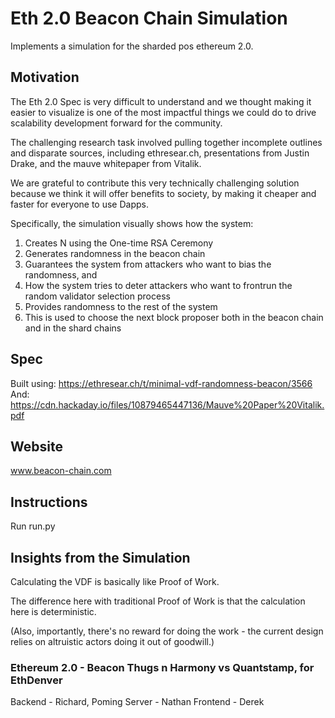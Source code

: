 # Eth 2.0 Beacon Chain Simulation
Implements a simulation for the sharded pos ethereum 2.0.

## Motivation

The Eth 2.0 Spec is very difficult to understand and we thought making it easier to visualize is one of the most impactful things we could do to drive scalability development forward for the community.

The challenging research task involved pulling together incomplete outlines and disparate sources, including ethresear.ch, presentations from Justin Drake, and the mauve whitepaper from Vitalik.

We are grateful to contribute this very technically challenging solution because we think it will offer benefits to society, by making it cheaper and faster for everyone to use Dapps.

Specifically, the simulation visually shows how the system:
1) Creates N using the One-time RSA Ceremony
2) Generates randomness in the beacon chain
3) Guarantees the system from attackers who want to bias the randomness, and 
4) How the system tries to deter attackers who want to frontrun the random validator selection process
5) Provides randomness to the rest of the system
6) This is used to choose the next block proposer both in the beacon chain and in the shard chains

## Spec

Built using: https://ethresear.ch/t/minimal-vdf-randomness-beacon/3566
And: https://cdn.hackaday.io/files/10879465447136/Mauve%20Paper%20Vitalik.pdf

## Website

www.beacon-chain.com

## Instructions

Run run.py

## Insights from the Simulation

Calculating the VDF is basically like Proof of Work. 

The difference here with traditional Proof of Work is that the calculation here is deterministic.

(Also, importantly, there's no reward for doing the work - the current design relies on altruistic actors doing it out of goodwill.)

### Ethereum 2.0 - Beacon Thugs n Harmony vs Quantstamp, for EthDenver
Backend - Richard, Poming
Server - Nathan
Frontend - Derek
